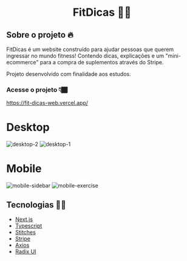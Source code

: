 <h1 align="center">FitDicas 💪🏾</h1>

## Sobre o projeto 🔥
FitDicas é um website construído para ajudar pessoas que querem ingressar no mundo fitness!
Contendo dicas, explicações e um "mini-ecommerce" para a compra de suplementos através do Stripe.

Projeto desenvolvido com finalidade aos estudos.

### Acesse o projeto 👇🏾
https://fit-dicas-web.vercel.app/

# Desktop
![desktop-2](https://github.com/thekaykealves/FitDicas_web/assets/85270764/1154ff7e-2ab7-4e29-9a32-cc469473d546)
![desktop-1](https://github.com/thekaykealves/FitDicas_web/assets/85270764/f17c4107-efce-427f-9e57-d28b72eb4acb)

# Mobile
![mobile-sidebar](https://github.com/thekaykealves/FitDicas_web/assets/85270764/45f562ff-6260-4e39-8af2-42ab2f303b5c)
![mobile-exercise](https://github.com/thekaykealves/FitDicas_web/assets/85270764/592814fd-ab93-4907-a531-e64ef43d7cfe)

## Tecnologias 👩‍💻
<ul>
  <li>
    <a href="https://nextjs.org">Next.js</a>
  </li>
  <li>
    <a href="https://www.typescriptlang.org/">Typescript</a>
  </li>
  <li>
    <a href="https://stitches.dev/">Stitches</a>
  </li>
  <li>
    <a href="https://stripe.com/br">Stripe</a>
  </li>
  <li>
    <a href="https://axios-http.com/ptbr/docs/intro">Axios</a>
  </li>
  <li>
    <a href="https://www.radix-ui.com/primitives/docs/overview/introduction">Radix UI</a>
  </li>
</ul>

